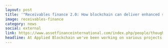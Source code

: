 ```yaml
---
layout: post
title: '"Receivables finance 2.0: How blockchain can deliver enhanced security, efficiency, and cost-effectiveness"'
image: receivables-finance
category: news
social: external
link: https://www.assetfinanceinternational.com/index.php/people/thought-leaders/thought-leaders/20799-receivables-finance-2-0-how-blockchain-can-deliver-enhanced-security-efficiency-and-cost-effectiveness
headline: At Applied Blockchain we've been working on various projects for financing real world assets using DeFi.Adi Ben-Ari has written an srticle published in "Asset Finance International" to highlight the potential.
---
```

